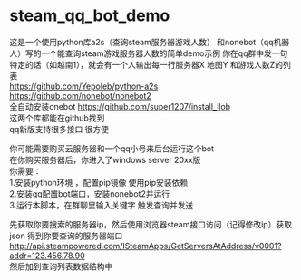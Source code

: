 # steam_qq_bot_demo
这是一个使用python库a2s（查询steam服务器游戏人数） 和nonebot（qq机器人）写的一个能查询steam游戏服务器人数的简单demo示例
你在qq群中发一句特定的话（如越南1），就会有一个人输出每一行服务器X 地图Y 和游戏人数Z的列表<br>
https://github.com/Yepoleb/python-a2s <br>
https://github.com/nonebot/nonebot2  <br>
全自动安装onebot https://github.com/super1207/install_llob <br>
这两个库都能在github找到<br>
qq新版支持很多接口 很方便<br>

你可能需要购买云服务器和一个qq小号来后台运行这个bot<br>
在你购买服务器后，你进入了windows server 20xx版<br>
你需要：<br>
1.安装python环境 ，配置pip镜像 使用pip安装依赖<br>
2.安装qq配置bot端口，安装nonebot2并运行<br>
3.运行本脚本，在群聊里输入关键字 触发查询并发送<br>

先获取你要搜索的服务器ip，然后使用浏览器steam接口访问（记得修改ip）获取json 得到你要查询的服务器端口<br>
http://api.steampowered.com/ISteamApps/GetServersAtAddress/v0001?addr=123.456.78.90<br>
然后加到查询列表数据结构中<br>

